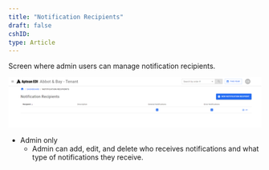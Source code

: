 ```yaml
---
title: "Notification Recipients"
draft: false
cshID:
type: Article
---
```



Screen where admin users can manage notification recipients.

![](assets/images/edi-portal-image-13.png)

-   Admin only
    -   Admin can add, edit, and delete who receives notifications and what type of notifications they receive.

